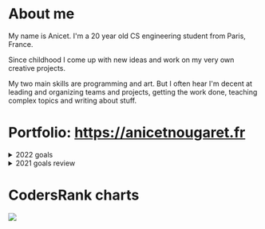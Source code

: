 # About me

My name is Anicet. I'm a 20 year old CS engineering student from Paris, France.

Since childhood I come up with new ideas and work on my very own creative projects.

My two main skills are programming and art. But I often hear I'm decent at leading and organizing teams and projects,
getting the work done, teaching complex topics and writing about stuff.

# Portfolio: https://anicetnougaret.fr

<details>
  <summary>2022 goals</summary>
    
- ![20%](https://progress-bar.dev/20) Finishing my online strategy board game project featuring a **Sveltekit**+**TS**+**TailwindCSS** frontend and TBD backend.
- ![15%](https://progress-bar.dev/15) Improving at **Rust** and **systems programming** by working with the [Rust in Action](https://www.manning.com/books/rust-in-action) book.
- ![15%](https://progress-bar.dev/15) Learning interpreters and getting better at making parsers by working with the [Crafting Interpreters](https://craftinginterpreters.com) book.
- ![10%](https://progress-bar.dev/10) Making a small game written in **C++** using the **SFML** library.
- ![5%](https://progress-bar.dev/5) Learning **OpenGL** **Vulkan** and 3D rendering by working with the [3D Graphics Rendering Cookbook](https://www.packtpub.com/game-development/3d-graphics-rendering-cookbook?utm_source=github&utm_medium=repository&utm_campaign=9781786461629) book.
- ![2%](https://progress-bar.dev/2) Learning **C#** and **.NET**, maybe for backend work ?
- ![0%](https://progress-bar.dev/0) Making more cool **GLSL** shaders as I did in late 2021.
- ![0%](https://progress-bar.dev/0) Learning **Unreal Engine** by making a small game as I did back in 2015, but with C++ this time.
  
</details>

<details>
  <summary>2021 goals review</summary>
  
- Laid down foundations for my online strategy board game project featuring a **Sveltekit**+**TS**+**TailwindCSS** frontend and TBD backend.
- Gave more than 15 in-person basic **Computer Science**, **programming** and **Web development** paid **private lessons** since september to 3 students.
- Got better at **Graphics programming** and **GLSL Shaders** by [making ray marched mountains](https://www.shadertoy.com/view/stVGDK), [pretty 2D waves shaders](https://www.shadertoy.com/view/flKSzW) and also [trippy stuff](https://www.shadertoy.com/view/flKSzD).
- Made a [strategy/management game](https://nimblebeastscollective.itch.io/inroads) with **Godot Engine** as part of the [Nimble Beasts collective](https://twitter.com/NimbleBeasts).
- Got better at **Rust** by [studying blockchain implementation](https://github.com/AnicetNgrt/postoi), [making APIs](https://github.com/AnicetNgrt/project_camion), working on a [board game implementation](https://github.com/AnicetNgrt/zugzwang_rust) and studying [parser combinators](https://github.com/AnicetNgrt/parser_combinators).
- Got better at **C** by studying the [Modern C](https://www.manning.com/books/modern-c) book.
- Got better at **C++** by studying at INSA Lyon for my first year, with the goal of graduating as a CS engineer in 2024.
- Learned the **Elixir** language and the **OTP** ecosystem by studying books such as [Elixir in action](https://www.manning.com/books/elixir-in-action-second-edition?query=elixir%20in%20action), [The Little Elixir & OTP Guidebook](https://www.manning.com/books/the-little-elixir-and-otp-guidebook?query=The%20Little%20Elixir%20&%20OTP%20Guidebook), and leading a team of 7 student on [a fullstack project featuring a **Phoenix** backend](https://github.com/Homesynck/homesynck-server).
- Experienced my first internship as a fullstack software engineering intern at **Coddity**.
- **Graduated from my 2 year Computer Science degree** at Université de Paris.
  
</details>
  
# CodersRank charts

<img
  src="https://cr-skills-chart-widget.azurewebsites.net/api/api?username=anicetngrt&skills=JavaScript,TypeScript,Rust,Python,HTML,CSS,C%2B%2B,C,Java,Elixir,Svelte&width=640"
/>
